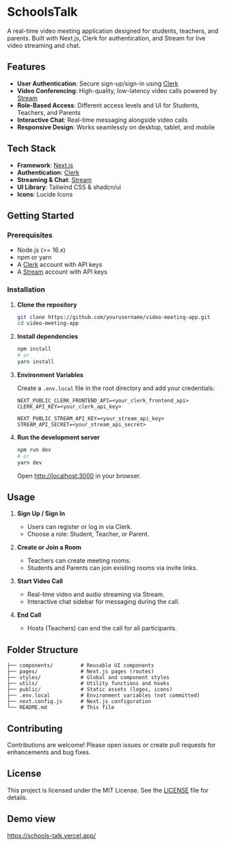 # SchoolsTalk

A real-time video meeting application designed for students, teachers, and parents. Built with Next.js, Clerk for authentication, and Stream for live video streaming and chat.

## Features

- **User Authentication**: Secure sign-up/sign-in using [Clerk](https://clerk.com)
- **Video Conferencing**: High-quality, low-latency video calls powered by [Stream](https://getstream.io)
- **Role-Based Access**: Different access levels and UI for Students, Teachers, and Parents
- **Interactive Chat**: Real-time messaging alongside video calls
- **Responsive Design**: Works seamlessly on desktop, tablet, and mobile

## Tech Stack

- **Framework**: [Next.js](https://nextjs.org)
- **Authentication**: [Clerk](https://clerk.com)
- **Streaming & Chat**: [Stream](https://getstream.io)
- **UI Library**: Tailwind CSS & shadcn/ui
- **Icons**: Lucide Icons

## Getting Started

### Prerequisites

- Node.js (>= 16.x)
- npm or yarn
- A [Clerk](https://clerk.com) account with API keys
- A [Stream](https://getstream.io) account with API keys

### Installation

1. **Clone the repository**
   ```bash
   git clone https://github.com/yourusername/video-meeting-app.git
   cd video-meeting-app
   ```

2. **Install dependencies**
   ```bash
   npm install
   # or
   yarn install
   ```

3. **Environment Variables**

   Create a `.env.local` file in the root directory and add your credentials:
   ```env
   NEXT_PUBLIC_CLERK_FRONTEND_API=<your_clerk_frontend_api>
   CLERK_API_KEY=<your_clerk_api_key>

   NEXT_PUBLIC_STREAM_API_KEY=<your_stream_api_key>
   STREAM_API_SECRET=<your_stream_api_secret>
   ```

4. **Run the development server**
   ```bash
   npm run dev
   # or
   yarn dev
   ```

   Open [http://localhost:3000](http://localhost:3000) in your browser.

## Usage

1. **Sign Up / Sign In**
   - Users can register or log in via Clerk.
   - Choose a role: Student, Teacher, or Parent.

2. **Create or Join a Room**
   - Teachers can create meeting rooms.
   - Students and Parents can join existing rooms via invite links.

3. **Start Video Call**
   - Real-time video and audio streaming via Stream.
   - Interactive chat sidebar for messaging during the call.

4. **End Call**
   - Hosts (Teachers) can end the call for all participants.

## Folder Structure

```text
├── components/         # Reusable UI components
├── pages/              # Next.js pages (routes)
├── styles/             # Global and component styles
├── utils/              # Utility functions and hooks
├── public/             # Static assets (logos, icons)
├── .env.local          # Environment variables (not committed)
├── next.config.js      # Next.js configuration
└── README.md           # This file
```

## Contributing

Contributions are welcome! Please open issues or create pull requests for enhancements and bug fixes.

## License

This project is licensed under the MIT License. See the [LICENSE](LICENSE) file for details.

## Demo view

https://schools-talk.vercel.app/

